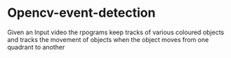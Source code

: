 # Opencv-event-detection
Given an Input video the rpograms keep tracks of various coloured objects and tracks the movement of objects when the object moves from one quadrant to another
